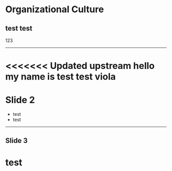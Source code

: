 # Organizational Culture

## test test

123

---

<<<<<<< Updated upstream
hello my name is
test test viola
=======

# Slide 2

- test
- test

---

## Slide 3

# test
